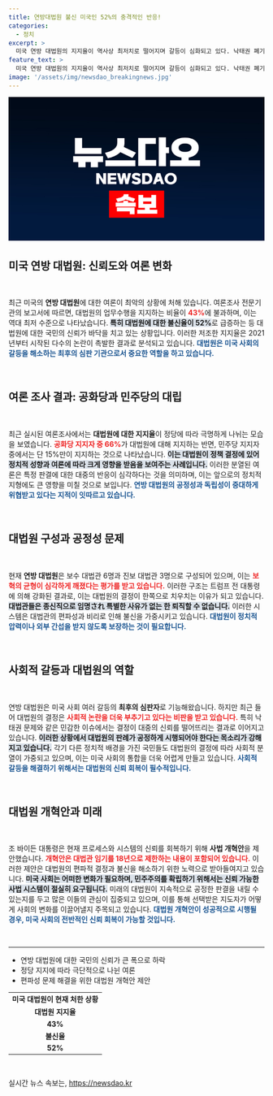 ```yaml
---
title: 연방대법원 불신 미국인 52%의 충격적인 반응!
categories:
  - 정치
excerpt: >
  미국 연방 대법원의 지지율이 역사상 최저치로 떨어지며 갈등이 심화되고 있다. 낙태권 폐기 이후 52%가 불신으로 응답했고, 보혁 불균형과 대법관 편파성 논란도 이용된다. 바이든의 사법 개혁안과 함께 오는 대선에서 대법원 문제는 중대 이슈로 떠오를 전망이다.
feature_text: >
  미국 연방 대법원의 지지율이 역사상 최저치로 떨어지며 갈등이 심화되고 있다. 낙태권 폐기 이후 52%가 불신으로 응답했고, 보혁 불균형과 대법관 편파성 논란도 이용된다. 바이든의 사법 개혁안과 함께 오는 대선에서 대법원 문제는 중대 이슈로 떠오를 전망이다.
image: '/assets/img/newsdao_breakingnews.jpg'
---
```


<p><img src="/assets/img/newsdao_breakingnews.jpg" alt="implanttips 속보" /></p>

<h2 data-ke-size="size26">미국 연방 대법원: 신뢰도와 여론 변화</h2>

<p data-ke-size="size16">&nbsp;</p>  

<p>최근 미국의 <b>연방 대법원</b>에 대한 여론이 최악의 상황에 처해 있습니다. 여론조사 전문기관의 보고서에 따르면, 대법원의 업무수행을 지지하는 비율이 <b><span style="color: #ee2323;">43%</span></b>에 불과하며, 이는 역대 최저 수준으로 나타났습니다. <b><span style="background-color: #21538527;">특히 대법원에 대한 불신율이 52%</span></b>로 급증하는 등 대법원에 대한 국민의 신뢰가 바닥을 치고 있는 상황입니다. 이러한 저조한 지지율은 2021년부터 시작된 다수의 논란이 촉발한 결과로 분석되고 있습니다. <b><span style="color: #1a5490;">대법원은 미국 사회의 갈등을 해소하는 최후의 심판 기관으로서 중요한 역할을 하고 있습니다.</span></b></p>

<p data-ke-size="size16">&nbsp;</p>  

<h2 data-ke-size="size26">여론 조사 결과: 공화당과 민주당의 대립</h2>

<p data-ke-size="size16">&nbsp;</p>  

<p>최근 실시된 여론조사에서는 <b>대법원에 대한 지지율</b>이 정당에 따라 극명하게 나뉘는 모습을 보였습니다. <b><span style="color: #ee2323;">공화당 지지자 중 66%</span></b>가 대법원에 대해 지지하는 반면, 민주당 지지자 중에서는 단 15%만이 지지하는 것으로 나타났습니다. <b><span style="background-color: #21538527;">이는 대법원이 정책 결정에 있어 정치적 성향과 여론에 따라 크게 영향을 받음을 보여주는 사례입니다.</span></b> 이러한 분열된 여론은 특정 판결에 대한 대중의 반응이 심각하다는 것을 의미하며, 이는 앞으로의 정치적 지형에도 큰 영향을 미칠 것으로 보입니다. <b><span style="color: #1a5490;">연방 대법원의 공정성과 독립성이 중대하게 위협받고 있다는 지적이 잇따르고 있습니다.</span></b></p>

<p data-ke-size="size16">&nbsp;</p>  

<h2 data-ke-size="size26">대법원 구성과 공정성 문제</h2>

<p data-ke-size="size16">&nbsp;</p>  

<p>현재 <b>연방 대법원</b>은 보수 대법관 6명과 진보 대법관 3명으로 구성되어 있으며, 이는 <b><span style="color: #ee2323;">보혁의 균형이 심각하게 깨졌다는 평가를 받고 있습니다.</span></b> 이러한 구조는 트럼프 전 대통령에 의해 강화된 결과로, 이는 대법원의 결정이 한쪽으로 치우치는 이유가 되고 있습니다. <b><span style="background-color: #21538527;">대법관들은 종신직으로 임명され 특별한 사유가 없는 한 퇴직할 수 없습니다.</span></b> 이러한 시스템은 대법관의 편파성과 비리로 인해 불신을 가중시키고 있습니다. <b><span style="color: #1a5490;">대법원이 정치적 압력이나 외부 간섭을 받지 않도록 보장하는 것이 필요합니다.</span></b></p>

<p data-ke-size="size16">&nbsp;</p>  

<h2 data-ke-size="size26">사회적 갈등과 대법원의 역할</h2>

<p data-ke-size="size16">&nbsp;</p>  

<p>연방 대법원은 미국 사회 여러 갈등의 <b>최후의 심판자</b>로 기능해왔습니다. 하지만 최근 들어 대법원의 결정은 <b><span style="color: #ee2323;">사회적 논란을 더욱 부추기고 있다는 비판을 받고 있습니다.</span></b> 특히 낙태권 문제와 같은 민감한 이슈에서는 결정이 대중의 신뢰를 떨어뜨리는 결과로 이어지고 있습니다. <b><span style="background-color: #21538527;">이러한 상황에서 대법원의 판례가 공정하게 시행되어야 한다는 목소리가 강해지고 있습니다.</span></b> 각기 다른 정치적 배경을 가진 국민들도 대법원의 결정에 따라 사회적 분열이 가중되고 있으며, 이는 미국 사회의 통합을 더욱 어렵게 만들고 있습니다. <b><span style="color: #1a5490;">사회적 갈등을 해결하기 위해서는 대법원의 신뢰 회복이 필수적입니다.</span></b></p>

<p data-ke-size="size16">&nbsp;</p>  

<h2 data-ke-size="size26">대법원 개혁안과 미래</h2>

<p data-ke-size="size16">&nbsp;</p>  

<p>조 바이든 대통령은 현재 프로세스와 시스템의 신뢰를 회복하기 위해 <b>사법 개혁안</b>을 제안했습니다. <b><span style="color: #ee2323;">개혁안은 대법관 임기를 18년으로 제한하는 내용이 포함되어 있습니다.</span></b> 이러한 제안은 대법원의 편파적 결정과 불신을 해소하기 위한 노력으로 받아들여지고 있습니다. <b><span style="background-color: #21538527;">미국 사회는 어떠한 변화가 필요하며, 민주주의를 확립하기 위해서는 신뢰 가능한 사법 시스템이 절실히 요구됩니다.</span></b> 미래의 대법원이 지속적으로 공정한 판결을 내릴 수 있는지를 두고 많은 이들의 관심이 집중되고 있으며, 이를 통해 선택받은 지도자가 어떻게 사회의 변화를 이끌어낼지 주목되고 있습니다. <b><span style="color: #1a5490;">대법원 개혁안이 성공적으로 시행될 경우, 미국 사회의 전반적인 신뢰 회복이 가능할 것입니다.</span></b></p>

<p data-ke-size="size16">&nbsp;</p>  

<hr>  

<ul>  
  <li>연방 대법원에 대한 국민의 신뢰가 큰 폭으로 하락</li>  
  <li>정당 지지에 따라 극단적으로 나뉜 여론</li>  
  <li>편파성 문제 해결을 위한 대법원 개혁안 제안</li>  
</ul>  

<table>  
  <tr>  
    <td style="text-align: center; height: 17px;"><b>미국 대법원이 현재 처한 상황</b></td>  
  </tr>  
  <tr>  
    <td style="text-align: center; height: 17px;"><b>대법원 지지율</b></td>  
  </tr>  
  <tr>  
    <td style="text-align: center; height: 17px;"><b>43%</b></td>  
  </tr>  
  <tr>  
    <td style="text-align: center; height: 17px;"><b>불신율</b></td>  
  </tr>  
  <tr>  
    <td style="text-align: center; height: 17px;"><b>52%</b></td>  
  </tr>  
</table>  

<p data-ke-size="size16">&nbsp;</p>  
실시간 뉴스 속보는, <a href="https://newsdao.kr" rel="dofollow">https://newsdao.kr</a>


